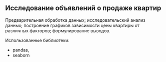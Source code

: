 ## Исследование объявлений о продаже квартир

Предварительная обработка данных; исследовательский анализ данных; построение графиков зависимости цены квартиры от различных факторов; формулирование выводов.

Использованные библиотеки:
* pandas, 
* seaborn  
